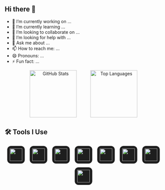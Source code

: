 ## Hi there 👋

- 🔭 I’m currently working on ...
- 🌱 I’m currently learning ...
- 👯 I’m looking to collaborate on ...
- 🤔 I’m looking for help with ...
- 💬 Ask me about ...
- 📫 How to reach me: ...
- 😄 Pronouns: ...
- ⚡ Fun fact: ...

<div align="center">
  
  <img src="https://github-readme-stats.vercel.app/api?username=izhadi&show_icons=true&theme=github_dark" alt="GitHub Stats" height="150" style="margin-right:40px"/>

  <img src="https://github-readme-stats.vercel.app/api/top-langs/?username=izhadi&layout=compact&theme=github_dark" alt="Top Languages" height="150"/>

</div>


## 🛠 Tools I Use

<div align="center">

  <!-- Figma -->
  <div style="display:inline-block; background:#1e1e1e; padding:8px; border-radius:12px; margin:6px;">
    <img src="https://cdn.jsdelivr.net/gh/devicons/devicon/icons/figma/figma-original.svg" width="40" height="40"/>
  </div>

  <!-- Framer -->
  <div style="display:inline-block; background:#1e1e1e; padding:8px; border-radius:12px; margin:6px;">
    <img src="https://cdn.jsdelivr.net/gh/devicons/devicon/icons/framer/framer-original.svg" width="40" height="40"/>
  </div>

  <!-- Webflow -->
  <div style="display:inline-block; background:#1e1e1e; padding:8px; border-radius:12px; margin:6px;">
    <img src="https://cdn.jsdelivr.net/gh/devicons/devicon/icons/webflow/webflow-original.svg" width="40" height="40"/>
  </div>

  <!-- Shopify -->
  <div style="display:inline-block; background:#1e1e1e; padding:8px; border-radius:12px; margin:6px;">
    <img src="https://cdn.jsdelivr.net/gh/devicons/devicon/icons/shopify/shopify-original.svg" width="40" height="40"/>
  </div>

  <!-- WordPress -->
  <div style="display:inline-block; background:#1e1e1e; padding:8px; border-radius:12px; margin:6px;">
    <img src="https://cdn.jsdelivr.net/gh/devicons/devicon/icons/wordpress/wordpress-original.svg" width="40" height="40"/>
  </div>

  <!-- ChatGPT (استفاده از آیکون OpenAI) -->
  <div style="display:inline-block; background:#1e1e1e; padding:8px; border-radius:12px; margin:6px;">
    <img src="https://upload.wikimedia.org/wikipedia/commons/0/04/ChatGPT_logo.svg" width="40" height="40"/>
  </div>

  <!-- GitHub Copilot (فعلا لوگوی GitHub جایگزین) -->
  <div style="display:inline-block; background:#1e1e1e; padding:8px; border-radius:12px; margin:6px;">
    <img src="https://cdn.jsdelivr.net/gh/devicons/devicon/icons/github/github-original.svg" width="40" height="40"/>
  </div>

  <!-- VS Code -->
  <div style="display:inline-block; background:#1e1e1e; padding:8px; border-radius:12px; margin:6px;">
    <img src="https://cdn.jsdelivr.net/gh/devicons/devicon/icons/vscode/vscode-original.svg" width="40" height="40"/>
  </div>

</div>
